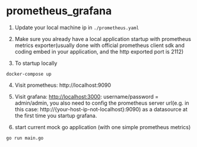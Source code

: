 # prometheus_grafana

1. Update your local machine ip in `./prometheus.yaml`
2. Make sure you already have a local application startup with prometheus metrics exporter(usually done with official
   prometheus client sdk and coding embed in your application, and the http exported port is 2112)

3. To startup locally

```
docker-compose up
```

4. Visit prometheus: http://localhost:9090

5. Visit grafana: [http://localhost:3000](http://localhost:3000): username/password = admin/admin, you also need to
   config the prometheus server url(e.g. in this case: http://{your-host-ip-not-localhost}:9090) as a datasource at the
   first time you startup grafana.


6. start current mock go application (with one simple prometheus metrics)

```
go run main.go
```
